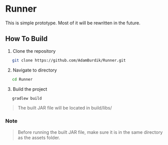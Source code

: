 # Runner
This is simple prototype. Most of it will be rewritten in the future.

## How To Build
1. Clone the repository
```bash
   git clone https://github.com/AdamBurdik/Runner.git
```
2. Navigate to directory
```bash
   cd Runner
```
3. Build the project
```bash
   gradlew build
```
> The built JAR file will be located in build/libs/

### Note
> Before running the built JAR file, make sure it is in the same directory as the assets folder.
